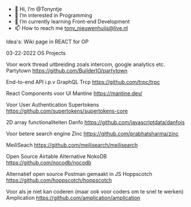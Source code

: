 - 👋 Hi, I’m @Tonyntje
- 👀 I’m interested in Programming
- 🌱 I’m currently learning Front-end Development
- 📫 How to reach me tony_nieuwenhuijs@live.nl

Idea's:
Wiki page in REACT for OP


03-22-2022 OS Projects 

Voor work thread uitbreiding zoals intercom, google analytics etc.
Partytown 
https://github.com/BuilderIO/partytown

End-to-end API i.p.v GraphQL
Trcp https://github.com/trpc/trpc

React Components voor UI
Mantine https://mantine.dev/

Voor User Authentication
Supertokens 
https://github.com/supertokens/supertokens-core

2D array functionaliteiten
Danfo 
https://github.com/javascriptdata/danfojs

Voor betere search engine
Zinc 
https://github.com/prabhatsharma/zinc

MeiliSeach 
https://github.com/meilisearch/meilisearch

Open Source Airtable Alternative
NokoDB 
https://github.com/nocodb/nocodb

Alternatief open source Postman gemaakt in JS
Hoppscotch 
https://github.com/hoppscotch/hoppscotch

Voor als je niet kan coderen (maar ook voor coders om te snel te werken)
Amplication 
https://github.com/amplication/amplication
